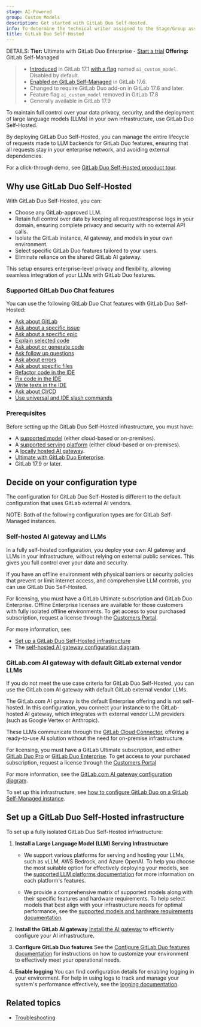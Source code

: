 ```yaml
---
stage: AI-Powered
group: Custom Models
description: Get started with GitLab Duo Self-Hosted.
info: To determine the technical writer assigned to the Stage/Group associated with this page, see https://handbook.gitlab.com/handbook/product/ux/technical-writing/#assignments
title: GitLab Duo Self-Hosted
---
```


DETAILS:
**Tier:** Ultimate with GitLab Duo Enterprise - [Start a trial](https://about.gitlab.com/solutions/gitlab-duo-pro/sales/?type=free-trial)
**Offering:** GitLab Self-Managed

> - [Introduced](https://gitlab.com/groups/gitlab-org/-/epics/12972) in GitLab 17.1 [with a flag](../feature_flags.md) named `ai_custom_model`. Disabled by default.
> - [Enabled on GitLab Self-Managed](https://gitlab.com/groups/gitlab-org/-/epics/15176) in GitLab 17.6.
> - Changed to require GitLab Duo add-on in GitLab 17.6 and later.
> - Feature flag `ai_custom_model` removed in GitLab 17.8
> - Generally available in GitLab 17.9

To maintain full control over your data privacy, security, and the deployment of large language models (LLMs) in your own infrastructure, use GitLab Duo Self-Hosted.

By deploying GitLab Duo Self-Hosted, you can manage the entire lifecycle of requests made to LLM backends for GitLab Duo features, ensuring that all requests stay in your enterprise network, and avoiding external dependencies.

For a click-through demo, see [GitLab Duo Self-Hosted prooduct tour](https://gitlab.navattic.com/gitlab-duo-self-hosted).
<!-- Demo published on 2025-02-13 -->

## Why use GitLab Duo Self-Hosted

With GitLab Duo Self-Hosted, you can:

- Choose any GitLab-approved LLM.
- Retain full control over data by keeping all request/response logs in your domain, ensuring complete privacy and security with no external API calls.
- Isolate the GitLab instance, AI gateway, and models in your own environment.
- Select specific GitLab Duo features tailored to your users.
- Eliminate reliance on the shared GitLab AI gateway.

This setup ensures enterprise-level privacy and flexibility, allowing seamless integration of your LLMs with GitLab Duo features.

### Supported GitLab Duo Chat features

You can use the following GitLab Duo Chat features with GitLab Duo Self-Hosted:

- [Ask about GitLab](../../user/gitlab_duo_chat/examples.md#ask-about-gitlab)
- [Ask about a specific issue](../../user/gitlab_duo_chat/examples.md#ask-about-a-specific-issue)
- [Ask about a specific epic](../../user/gitlab_duo_chat/examples.md#ask-about-a-specific-epic)
- [Explain selected code](../../user/gitlab_duo_chat/examples.md#explain-selected-code)
- [Ask about or generate code](../../user/gitlab_duo_chat/examples.md#ask-about-or-generate-code)
- [Ask follow up questions](../../user/gitlab_duo_chat/examples.md#ask-follow-up-questions)
- [Ask about errors](../../user/gitlab_duo_chat/examples.md#ask-about-errors)
- [Ask about specific files](../../user/gitlab_duo_chat/examples.md#ask-about-specific-files)
- [Refactor code in the IDE](../../user/gitlab_duo_chat/examples.md#refactor-code-in-the-ide)
- [Fix code in the IDE](../../user/gitlab_duo_chat/examples.md#fix-code-in-the-ide)
- [Write tests in the IDE](../../user/gitlab_duo_chat/examples.md#write-tests-in-the-ide)
- [Ask about CI/CD](../../user/gitlab_duo_chat/examples.md#ask-about-cicd)
- [Use universal and IDE slash commands](../../user/gitlab_duo_chat/examples.md#gitlab-duo-chat-slash-commands)

### Prerequisites

Before setting up the GitLab Duo Self-Hosted infrastructure, you must have:

- A [supported model](../gitlab_duo_self_hosted/supported_models_and_hardware_requirements.md) (either cloud-based or on-premises).
- A [supported serving platform](../gitlab_duo_self_hosted/supported_llm_serving_platforms.md) (either cloud-based or on-premises).
- A [locally hosted AI gateway](../../install/install_ai_gateway.md).
- [Ultimate with GitLab Duo Enterprise](https://about.gitlab.com/solutions/gitlab-duo-pro/sales/?toggle=gitlab-duo-pro).
- GitLab 17.9 or later.

## Decide on your configuration type

The configuration for GitLab Duo Self-Hosted is different to the default configuration
that uses GitLab external AI vendors.

NOTE:
Both of the following configuration types are for GitLab Self-Managed instances.

### Self-hosted AI gateway and LLMs

In a fully self-hosted configuration, you deploy your own AI gateway and LLMs in your infrastructure, without relying on external public services. This gives you full control over your data and security.

If you have an offline environment with physical barriers or security policies that prevent or limit internet access, and comprehensive LLM controls, you can use GitLab Duo Self-Hosted.

For licensing, you must have a GitLab Ultimate subscription and GitLab Duo Enterprise. Offline Enterprise licenses are available for those customers with fully isolated offline environments. To get access to your purchased subscription, request a license through the [Customers Portal](../../subscriptions/customers_portal.md).

For more information, see:

- [Set up a GitLab Duo Self-Hosted infrastructure](#set-up-a-gitlab-duo-self-hosted-infrastructure)
- The [self-hosted AI gateway configuration diagram](configuration_types.md#self-hosted-ai-gateway).

### GitLab.com AI gateway with default GitLab external vendor LLMs

If you do not meet the use case criteria for GitLab Duo Self-Hosted, you can use the
GitLab.com AI gateway with default GitLab external vendor LLMs.

The GitLab.com AI gateway is the default Enterprise offering and is not self-hosted. In this configuration,
you connect your instance to the GitLab-hosted AI gateway, which
integrates with external vendor LLM providers (such as Google Vertex or Anthropic).

These LLMs communicate through the [GitLab Cloud Connector](../../development/cloud_connector/_index.md),
offering a ready-to-use AI solution without the need for on-premise infrastructure.

For licensing, you must have a GitLab Ultimate subscription, and either [GitLab Duo Pro](https://about.gitlab.com/solutions/gitlab-duo-pro/sales/?type=free-trial) or [GitLab Duo Enterprise](https://about.gitlab.com/solutions/gitlab-duo-pro/sales/?type=free-trial). To get access to your purchased subscription, request a license through the [Customers Portal](../../subscriptions/customers_portal.md)

For more information, see the
[GitLab.com AI gateway configuration diagram](configuration_types.md#gitlabcom-ai-gateway).

To set up this infrastructure, see [how to configure GitLab Duo on a GitLab Self-Managed instance](../../user/gitlab_duo/setup.md).

## Set up a GitLab Duo Self-Hosted infrastructure

To set up a fully isolated GitLab Duo Self-Hosted infrastructure:

1. **Install a Large Language Model (LLM) Serving Infrastructure**

   - We support various platforms for serving and hosting your LLMs, such as vLLM, AWS Bedrock, and Azure OpenAI. To help you choose the most suitable option for effectively deploying your models, see the [supported LLM platforms documentation](../gitlab_duo_self_hosted/supported_llm_serving_platforms.md) for more information on each platform's features.

   - We provide a comprehensive matrix of supported models along with their specific features and hardware requirements. To help select models that best align with your infrastructure needs for optimal performance, see the [supported models and hardware requirements documentation](../gitlab_duo_self_hosted/supported_models_and_hardware_requirements.md).

1. **Install the GitLab AI gateway**
   [Install the AI gateway](../../install/install_ai_gateway.md) to efficiently configure your AI infrastructure.

1. **Configure GitLab Duo features**
   See the [Configure GitLab Duo features documentation](../gitlab_duo_self_hosted/configure_duo_features.md) for instructions on how to customize your environment to effectively meet your operational needs.

1. **Enable logging**
   You can find configuration details for enabling logging in your environment. For help in using logs to track and manage your system's performance effectively, see the [logging documentation](../gitlab_duo_self_hosted/logging.md).

## Related topics

- [Troubleshooting](../gitlab_duo_self_hosted/troubleshooting.md)
